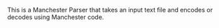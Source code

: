 This is a Manchester Parser that takes an input text file and encodes or decodes using Manchester code.